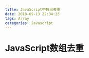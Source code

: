 ```yaml
---
title: JavaScript中数组去重
date: 2018-09-13 22:34:23
tags: Array
categories: Javascript
---
```

# JavaScript数组去重

